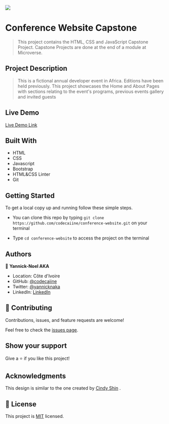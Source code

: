 ![](https://img.shields.io/badge/Microverse-blueviolet)

# Conference Website Capstone

> This project contains the HTML, CSS and JavaScript Capstone Project. Capstone Projects are done at the end of a module at Microverse.

## Project Description

> This is a fictional annual developer event in Africa. Editions have been held previously. This project showcases the Home and About Pages with sections relating to the event's programs, previous events gallery and invited guests

 

## Live Demo

[Live Demo Link](https://codecaiine.github.io/conference-website/)

 
## Built With

- HTML
- CSS
- Javascript
- Bootstrap 
- HTML&CSS Linter
- Git

## Getting Started

To get a local copy up and running follow these simple steps.

- You can clone this repo by typing `git clone https://github.com/codecaiine/conference-website.git` on your terminal

- Type `cd conference-website` to access the project on the terminal



## Authors

👤 **Yannick-Noel AKA**

- Location: Côte d'Ivoire
- GitHub: [@codecaiine](https://github.com/codecaiine)
- Twitter: [@yannicknaka](https://twitter.com/yannicknaka)
- LinkedIn: [LinkedIn](https://www.linkedin.com/in/yannick-no%C3%ABl-aka/)


## 🤝 Contributing

Contributions, issues, and feature requests are welcome!

Feel free to check the [issues page](https://github.com/codecaiine/conference-website/issues).

## Show your support

Give a ⭐️ if you like this project!

## Acknowledgments

This design is similar to the one created by [Cindy Shin](https://www.behance.net/gallery/29845175/CC-Global-Summit-2015) .

## 📝 License

This project is [MIT](./MIT.md) licensed.
